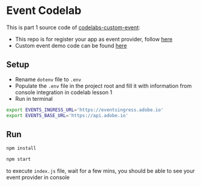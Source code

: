 # Event Codelab

This is part 1 source code of [codelabs-custom-event](https://github.com/AdobeDocs/adobeio-codelabs-custom-event):

* This repo is for register your app as event provider, follow [here](https://github.com/AdobeDocs/adobeio-codelab-event-provider-registration)
* Custom event demo code can be found [here](https://github.com/AdobeDocs/adobeio-codelab-customevent-demo)
 

## Setup
- Rename `dotenv` file to `.env`
- Populate the `.env` file in the project root and fill it with information from console integration in codelab lesson 1
- Run in terminal 
```bash
export EVENTS_INGRESS_URL='https://eventsingress.adobe.io'
export EVENTS_BASE_URL='https://api.adobe.io'
```

## Run
```bash
npm install
```
```bash
npm start
```
to execute `index.js` file, wait for a few mins, you should be able to see your event provider in console 
